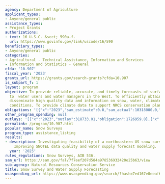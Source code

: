 ```yaml
---
agency: Department of Agriculture
applicant_types:
- Anyone/general public
assistance_types:
- Project Grants
authorizations:
- text: 16 U.S.C. &sect; 590a-f.
  url: https://www.govinfo.gov/link/uscode/16/590
beneficiary_types:
- Anyone/general public
categories:
- Agricultural - Technical Assistance, Information and Services
- Information and Statistics - General
cfda: '10.907'
fiscal_year: '2023'
grants_url: https://grants.gov/search-grants?cfda=10.907
is_subpart_f: 1
layout: program
objective: To provide reliable, accurate, and timely forecasts of surface water supply
  to  water users and water managers in the West. To efficiently obtain, manage, and
  disseminate high quality data and information on snow, water, climate, and hydrologic
  conditions. To provide climate data to support NRCS conservation planning tools.
obligations: '[{"x":"2023","sam_estimate":0.0,"sam_actual":10318000.0,"usa_spending_actual":1726959.0},{"x":"2024","sam_estimate":0.0,"sam_actual":14751000.0,"usa_spending_actual":740000.0},{"x":"2025","sam_estimate":0.0,"sam_actual":16940000.0,"usa_spending_actual":0.0}]'
other_program_spending: null
outlays: '[{"x":"2023","outlay":318733.01,"obligation":1726959.0},{"x":"2024","outlay":0.0,"obligation":740000.0},{"x":"2025","outlay":0.0,"obligation":0.0}]'
permalink: /program/10.907.html
popular_name: Snow Surveys
program_type: assistance_listing
results:
- description: Investigating feasibility of a northeastern US snow survey network.
    Improving SNOTEL data quality and water supply forecast modeling.
  year: '2025'
rules_regulations: Snow Surveys, AIB 536.
sam_url: https://sam.gov/fal/7f7eef207d584a978536932420e25b63/view
sub-agency: Natural Resources Conservation Service
title: Snow Survey and Water Supply Forecasting
usaspending_url: https://www.usaspending.gov/search/?hash=7ed167e0eeaf630758cb0a641cc9c833
---
```

